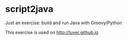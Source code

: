 script2java
===========

Just an exercise: build and run Java with Groovy/Python

This exercise is used on http://luver.github.io
